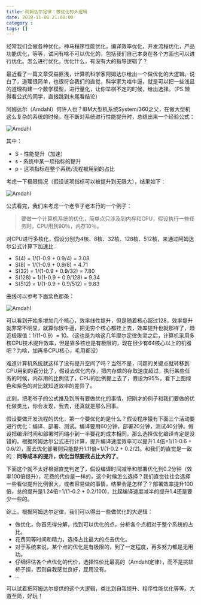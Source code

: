 ```yaml
---
title: 阿姆达尔定律：做优化的大逻辑
date: 2018-11-08 21:00:00
category : 
tags: []
---
```


经常我们会做各种优化，神马程序性能优化，编译效率优化，开发流程优化，产品功能优化，等等，试问有啥不可以优化的，包括我们自己本身在各个方面也可以进行优化。怎么进行优化，优化什么，有没有大的指导逻辑了？

最近看了一篇文章受益匪浅，计算机科学家阿姆达尔给出一个做优化的大逻辑。说白了，道理很简单，也很符合我们的直觉，科学家为啥牛逼，就是可以把一些浅显的道理构建一个数学模型，进行量化，让你举棋不定的时候，给出选择。（PS.懒得看公式的同学，直接跳到末尾看结论）

阿姆达尔（Amdahl）何许人也？IBM大型机系统System/360之父，在做大型机这么复杂的系统的时候，在不断对系统进行性能提升时，总结出来一个经验公式：

![Amdahl](/images/Amdahl-2.png)

其中：

- S - 性能提升（加速）
- s - 系统中某一项指标的提升
- p - 这项指标在整个系统/流程被用到的占比

考虑一下极限情况（假设该项指标可以被提升到无限大），结果如下：

![Amdahl](/images/Amdahl-3.png)


公式看完，我们来考虑一个老爷子老本行的一个例子：

> 要做一个计算机系统的优化，简单点只涉及到内存和CPU，假设执行一些任务时，CPU用到90％，内存10％。

对CPU进行多核化，假设分别为4核、8核、32核、128核、512核，来通过阿姆达尔公式计算下加速比：

  - S(4) = 1/(1-0.9 + 0.9/4) = 3.08
  - S(8) = 1/(1-0.9 + 0.9/8) = 4.71
  - S(32) = 1/(1-0.9 + 0.9/32) = 7.80
  - S(128) = 1/(1-0.9 + 0.9/128) = 9.34
  - S(512) = 1/(1-0.9 + 0.9/512) = 9.83
  
曲线可以参考下面紫色那条：

![Amdahl](/images/Amdahl-1.png)

可以看到开始多增加几个核心，效率线性提升，但是随着核心超过128，效率提升就非常不明显，就算你很牛逼，把无穷个核心都挂上去，效率提升也就那样了，趋近极限值：1/(1-0.9）= 10。（这也是为啥这几年摩尔定律失灵之后，计算机采用多核CPU技术提升效率，但是靠多核也是有极限的，现在很少有64核心以上的机器吧？为啥，加再多CPU核心，毛用都没）

难道计算机系统就这样了没有提升空间了吗？当然不是，问题的关键点就转移到CPU用到的百分比了，假设去优化内存，把内存做的存取速度超过，执行某些任务的时候，内存用的比例低了，CPU的比例提上去了，假设为95%，看下上图绿色和紫色的对比就知道效率的差异了。


此刻，把老爷子的公式推及到所有要做优化的事情，把刚才的例子和我们要做的优化做类比，你会发现，我去，还真就是那么回事。

假设要做开发流程的优化，第一个要优化的是什么？假设程序猿有下面三个活动要进行优化：编译、部署、测试。编译要用60分钟，部署20分钟，测试40分钟。假设把编译时间和部署时间缩小到一半要花的成本相同，那么选择优化编译肯定是没错的。根据阿姆达尔公式进行计算，提升编译速度效率可以提升1.4倍=1/(1-0.6 + 0.6/2)，而去优化部署则只能提升1.11倍=1/(1-0.2 + 0.2/2)。和我们的直觉是一致的：**同等成本的提升，优化当然要找占比大的了**。

下面这个就不太好根据直觉判定了，假设编译时间减半和部署优化到0.2分钟（效率100倍提升），花费的代价是一样的，这个时候怎么选择？我们直觉往往会选择一些看似提升比例很大，或者容易做的事情，结果会是怎样了？部署效率提升100倍，总的提升是1.24倍=1/(1-0.2 + 0.2/100)，比起编译速度减半的提升1.4还是要少一些的。

综上，根据阿姆达尔定律，我们可以得出一些做优化的大逻辑：

- 做优化，你首先得分解，找到可以优化的点，分析各个点相对于整个系统的占比。
- 花费同等时间和精力，选择占比最大的点去优化。
- 对于系统来说，某个点的优化是有极限的，到了一定程度，再多努力都是无用功。
- 仔细评估各个点优化的代价，选择性价比最高的（Amdahl定律），而不是挑软柿子捏，否则自我感觉良好，屁用没有。
- ...

可以试着把阿姆达尔提供的这个大逻辑，类比到自我提升、程序性能优化等等。大道至简，好玩！










  






